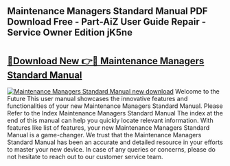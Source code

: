 ## Maintenance Managers Standard Manual PDF Download Free - Part-AiZ User Guide Repair - Service Owner Edition jK5ne

# <h2><a href="http://bc15302.oget.top/?id=Maintenance+Managers+Standard+Manual">🔗Download New 👉🔴 Maintenance Managers Standard Manual</a></h2>

[![Maintenance Managers Standard Manual new download](https://i.imgur.com/5g1atiW.png)](http://bc15302.oget.top/?id=Maintenance+Managers+Standard+Manual)
Welcome to the Future This user manual showcases the innovative features and functionalities of your new Maintenance Managers Standard Manual. Please Refer to the Index Maintenance Managers Standard Manual The index at the end of this manual can help you quickly locate relevant information. With features like list of features, your new Maintenance Managers Standard Manual is a game-changer. We trust that the Maintenance Managers Standard Manual has been an accurate and detailed resource in your efforts to master your new device. In case of any queries or concerns, please do not hesitate to reach out to our customer service team.
